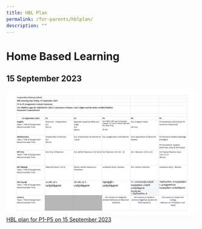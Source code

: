 ```yaml
---
title: HBL Plan
permalink: /for-parents/hblplan/
description: ""
---
```

Home Based Learning
==================

15 September 2023
--------
![](/images/hbl15sep2023.PNG)
[HBL plan for P1-P5 on 15 September 2023](/files/hbl%20plan%20for%202023%20psle%20lc%20&%20written%20exam%20days%20%20-%20friday,%2015%20sept%20(lc).pdf)